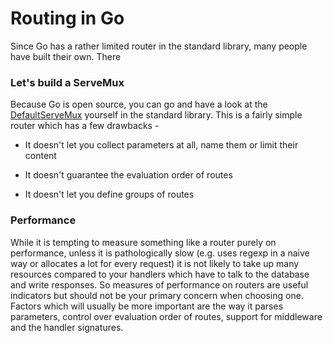 # Routing in Go

Since Go has a rather limited router in the standard library, many people have built their own. There

### Let's build a ServeMux

Because Go is open source, you can go and have a look at the [DefaultServeMux](https://golang.org/src/net/http/server.go?#L1865) yourself in the standard library. This is a fairly simple router which has a few drawbacks -

* It doesn't let you collect parameters at all, name them or limit their content

* It doesn't guarantee the evaluation order of routes

* It doesn't let you define groups of routes

### Performance

While it is tempting to measure something like a router purely on performance, unless it is pathologically slow \(e.g. uses regexp in a naive way or allocates a lot for every request\) it is not likely to take up many resources compared to your handlers which have to talk to the database and write responses. So measures of performance on routers are useful  indicators but should not be your primary concern when choosing one. Factors which will usually be more important are the way it parses parameters, control over evaluation order of routes, support for middleware and the handler signatures.

